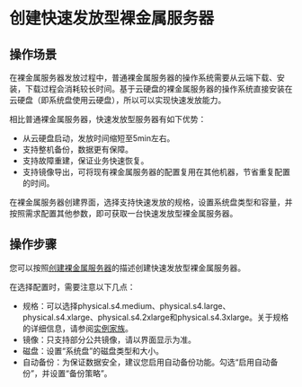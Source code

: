 # 创建快速发放型裸金属服务器<a name="bms_umn_0004"></a>

## 操作场景<a name="section3085770410423"></a>

在裸金属服务器发放过程中，普通裸金属服务器的操作系统需要从云端下载、安装，下载过程会消耗较长时间。基于云硬盘的裸金属服务器的操作系统直接安装在云硬盘（即系统盘使用云硬盘），所以可以实现快速发放能力。

相比普通裸金属服务器，快速发放型服务器有如下优势：

-   从云硬盘启动，发放时间缩短至5min左右。
-   支持整机备份，数据更有保障。
-   支持故障重建，保证业务快速恢复。
-   支持镜像导出，可将现有裸金属服务器的配置复用在其他机器，节省重复配置的时间。

在裸金属服务器创建界面，选择支持快速发放的规格，设置系统盘类型和容量，并按照需求配置其他参数，即可获取一台快速发放型裸金属服务器。

## 操作步骤<a name="section3498539110333"></a>

您可以按照[创建裸金属服务器](创建裸金属服务器.md)的描述创建快速发放型裸金属服务器。

在选择配置时，需要注意以下几点：

-   规格：可以选择physical.s4.medium、physical.s4.large、physical.s4.xlarge、physical.s4.2xlarge和physical.s4.3xlarge。关于规格的详细信息，请参阅[实例家族](https://support.huaweicloud.com/productdesc-bms/bms_01_0003.html)。
-   镜像：只支持部分公共镜像，请以界面显示为准。
-   磁盘：设置“系统盘”的磁盘类型和大小。
-   自动备份：为保证数据安全，建议您启用自动备份功能。勾选“启用自动备份”，并设置“备份策略”。

